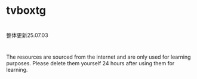 # tvboxtg
#
整体更新25.07.03
# 
The resources are sourced from the internet and are only used for learning purposes. Please delete them yourself 24 hours after using them for learning.